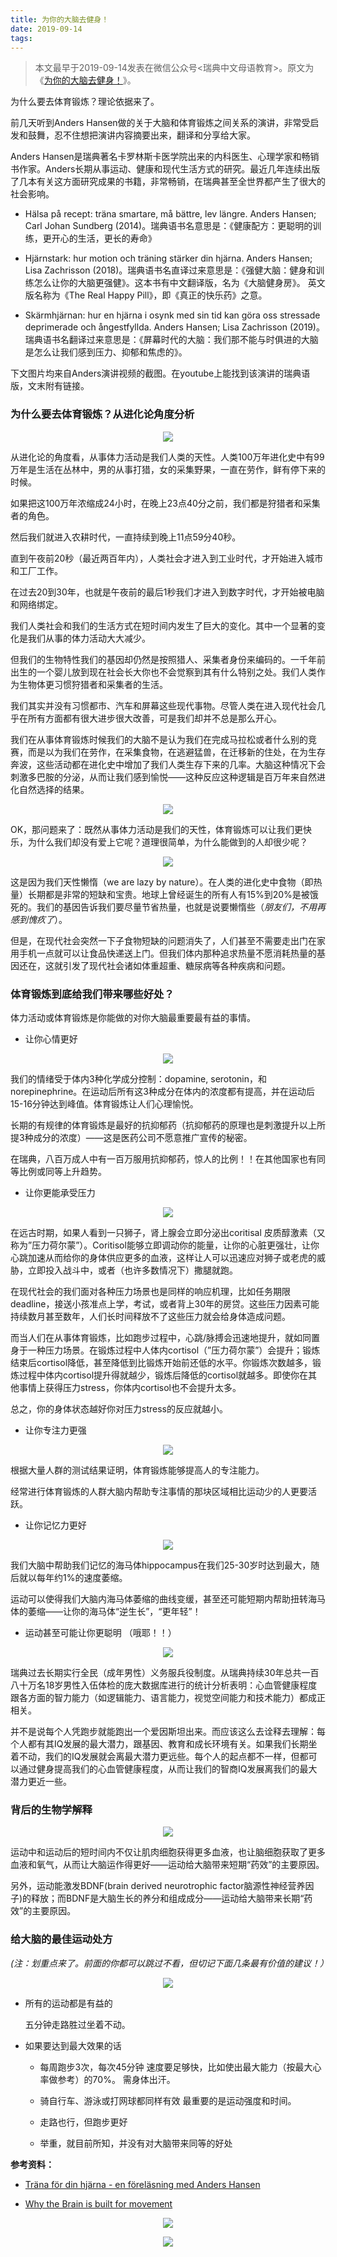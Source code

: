 ```yaml
---
title: 为你的大脑去健身！
date: 2019-09-14
tags:
---
```


> 本文最早于2019-09-14发表在微信公众号<瑞典中文母语教育>。原文为《[为你的大脑去健身！](https://mp.weixin.qq.com/s/LowO9Qx_rsmcmh9ywBL5mQ)》。

为什么要去体育锻炼？理论依据来了。

前几天听到Anders Hansen做的关于大脑和体育锻炼之间关系的演讲，非常受启发和鼓舞，忍不住想把演讲内容摘要出来，翻译和分享给大家。

Anders Hansen是瑞典著名卡罗林斯卡医学院出来的内科医生、心理学家和畅销书作家。Anders长期从事运动、健康和现代生活方式的研究。最近几年连续出版了几本有关这方面研究成果的书籍，非常畅销，在瑞典甚至全世界都产生了很大的社会影响。

* Hälsa på recept: träna smartare, må bättre, lev längre. Anders Hansen; Carl Johan Sundberg (2014)。瑞典语书名意思是：《健康配方：更聪明的训练，更开心的生活，更长的寿命》
    
* Hjärnstark: hur motion och träning stärker din hjärna. Anders Hansen; Lisa Zachrisson (2018)。瑞典语书名直译过来意思是：《强健大脑：健身和训练怎么让你的大脑更强健》。这本书有中文翻译版，名为《大脑健身房》。 英文版名称为《The Real Happy Pill》，即《真正的快乐药》之意。
    
* Skärmhjärnan: hur en hjärna i osynk med sin tid kan göra oss stressade deprimerade och ångestfyllda. Anders Hansen; Lisa Zachrisson (2019)。瑞典语书名翻译过来意思是：《屏幕时代的大脑：我们那不能与时俱进的大脑是怎么让我们感到压力、抑郁和焦虑的》。

下文图片均来自Anders演讲视频的截图。在youtube上能找到该演讲的瑞典语版，文末附有链接。

### 为什么要去体育锻炼？从进化论角度分析

<p align="center">
  <img src="/images/为你的大脑去健身！/进化论.AndersHansen.Evolve.2.jpg" >
</p>

从进化论的角度看，从事体力活动是我们人类的天性。人类100万年进化史中有99万年是生活在丛林中，男的从事打猎，女的采集野果，一直在劳作，鲜有停下来的时候。  

如果把这100万年浓缩成24小时，在晚上23点40分之前，我们都是狩猎者和采集者的角色。

然后我们就进入农耕时代，一直持续到晚上11点59分40秒。

直到午夜前20秒（最近两百年内），人类社会才进入到工业时代，才开始进入城市和工厂工作。

在过去20到30年，也就是午夜前的最后1秒我们才进入到数字时代，才开始被电脑和网络绑定。

我们人类社会和我们的生活方式在短时间内发生了巨大的变化。其中一个显著的变化是我们从事的体力活动大大减少。

但我们的生物特性我们的基因却仍然是按照猎人、采集者身份来编码的。一千年前出生的一个婴儿放到现在社会长大你也不会觉察到其有什么特别之处。我们人类作为生物体更习惯狩猎者和采集者的生活。

我们其实并没有习惯都市、汽车和屏幕这些现代事物。尽管人类在进入现代社会几乎在所有方面都有很大进步很大改善，可是我们却并不总是那么开心。

我们在从事体育锻炼时候我们的大脑不是认为我们在完成马拉松或者什么别的竞赛，而是以为我们在劳作，在采集食物，在逃避猛兽，在迁移新的住处，在为生存奔波，这些活动都在进化史中增加了我们人类生存下来的几率。大脑这种情况下会刺激多巴胺的分泌，从而让我们感到愉悦——这种反应这种逻辑是百万年来自然进化自然选择的结果。

<p align="center">
  <img src="/images/为你的大脑去健身！/进化论.AndersHanssen.FeelBetterFromEvolutionaryPerspective.11.v2.jpg" >
</p>

OK，那问题来了：既然从事体力活动是我们的天性，体育锻炼可以让我们更快乐，为什么我们却没有爱上它呢？道理很简单，为什么能做到的人却很少呢？  

<p align="center">
  <img src="/images/为你的大脑去健身！/进化论.AndersHanssen.whyWeDontLikeExercise.12.jpg" >
</p>

这是因为我们天性懒惰（we are lazy by nature）。在人类的进化史中食物（即热量）长期都是非常的短缺和宝贵。地球上曾经诞生的所有人有15%到20%是被饿死的。我们的基因告诉我们要尽量节省热量，也就是说要懒惰些（_朋友们，不用再感到愧疚了_）。

但是，在现代社会突然一下子食物短缺的问题消失了，人们甚至不需要走出门在家用手机一点就可以让食品快递送上门。但我们体内那种追求热量不愿消耗热量的基因还在，这就引发了现代社会诸如体重超重、糖尿病等各种疾病和问题。

### 体育锻炼到底给我们带来哪些好处？

体力活动或体育锻炼是你能做的对你大脑最重要最有益的事情。

* 让你心情更好
    
<p align="center">
  <img src="/images/为你的大脑去健身！/体育锻炼的好处.AndersHanssen.3IngredientsofMoods.jpg" >
</p>

我们的情绪受于体内3种化学成分控制：dopamine, serotonin，和norepinephrine。在运动后所有这3种成分在体内的浓度都有提高，并在运动后15-16分钟达到峰值。体育锻炼让人们心理愉悦。

长期的有规律的体育锻炼是最好的抗抑郁药（抗抑郁药的原理也是刺激提升以上所提3种成分的浓度）——这是医药公司不愿意推广宣传的秘密。  

在瑞典，八百万成人中有一百万服用抗抑郁药，惊人的比例！！在其他国家也有同等比例或同等上升趋势。

* 让你更能承受压力

<p align="center">
  <img src="/images/为你的大脑去健身！/体育锻炼的好处.AndersHanssen.HPA.v2.2.jpg" >
</p>

在远古时期，如果人看到一只狮子，肾上腺会立即分泌出coritisal 皮质醇激素（又称为”压力荷尔蒙”）。Coritisol能够立即调动你的能量，让你的心脏更强壮，让你心跳加速从而给你的身体供应更多的血液，这样让人可以迅速应对狮子或老虎的威胁，立即投入战斗中，或者（也许多数情况下）撒腿就跑。  

在现代社会的我们面对各种压力场景也是同样的响应机理，比如任务期限deadline，接送小孩准点上学，考试，或者背上30年的房贷。这些压力因素可能持续数月甚至数年，人们长时间释放不了这些压力就会给身体造成问题。

而当人们在从事体育锻炼，比如跑步过程中，心跳/脉搏会迅速地提升，就如同置身于一种压力场景。在锻炼过程中人体内cortisol（”压力荷尔蒙”）会提升；锻炼结束后cortisol降低，甚至降低到比锻炼开始前还低的水平。你锻炼次数越多，锻炼过程中体内cortisol提升得就越少，锻炼后降低的cortisol就越多。即使你在其他事情上获得压力stress，你体内cortisol也不会提升太多。

总之，你的身体状态越好你对压力stress的反应就越小。

* 让你专注力更强

<p align="center">
  <img src="/images/为你的大脑去健身！/体育锻炼的好处.AndersHansen.Attention.v2.jpg" >
</p>

根据大量人群的测试结果证明，体育锻炼能够提高人的专注能力。

经常进行体育锻炼的人群大脑内帮助专注事情的那块区域相比运动少的人更要活跃。

* 让你记忆力更好
    
<p align="center">
  <img src="/images/为你的大脑去健身！/体育锻炼的好处.AndersHanssen.OurMemoryShrinks.2.1.jpg" >
</p>

我们大脑中帮助我们记忆的海马体hippocampus在我们25-30岁时达到最大，随后就以每年约1%的速度萎缩。  

运动可以使得我们大脑内海马体萎缩的曲线变缓，甚至还可能短期内帮助扭转海马体的萎缩——让你的海马体“逆生长”，“更年轻”！

* 运动甚至可能让你更聪明
（哦耶！！）

<p align="center">
  <img src="/images/为你的大脑去健身！/体育锻炼的好处.GetReadyToWork.AndersHanssen.4.exerciseMakeUsSmarter.v2.jpg" >
</p>


瑞典过去长期实行全民（成年男性）义务服兵役制度。从瑞典持续30年总共一百八十万名18岁男性入伍体检的庞大数据库进行的统计分析表明：心血管健康程度跟各方面的智力能力（如逻辑能力、语言能力，视觉空间能力和技术能力）都成正相关。

并不是说每个人凭跑步就能跑出一个爱因斯坦出来。而应该这么去诠释去理解：每个人都有其IQ发展的最大潜力，跟基因、教育和成长环境有关。如果我们长期坐着不动，我们的IQ发展就会离最大潜力更远些。每个人的起点都不一样，但都可以通过健身提高我们的心血管健康程度，从而让我们的智商IQ发展离我们的最大潜力更近一些。

### 背后的生物学解释

<p align="center">
  <img src="/images/为你的大脑去健身！/背后的生物学解释.AndersHansen.20MoreBlood.BDNF.jpg" >
</p>

运动中和运动后的短时间内不仅让肌肉细胞获得更多血液，也让脑细胞获取了更多血液和氧气，从而让大脑运作得更好——运动给大脑带来短期“药效”的主要原因。  

另外，运动能激发BDNF(brain derived neurotrophic factor脑源性神经营养因子)的释放；而BDNF是大脑生长的养分和组成成分——运动给大脑带来长期“药效”的主要原因。

### 给大脑的最佳运动处方

_(注：划重点来了。前面的你都可以跳过不看，但切记下面几条最有价值的建议！）_

<p align="center">
  <img src="/images/为你的大脑去健身！/运动处方.AndersHanssen.16.TheBrainDose.jpg" >
</p>

* 所有的运动都是有益的
    
	五分钟走路胜过坐着不动。
    
* 如果要达到最大效果的话
	* 每周跑步3次，每次45分钟
	速度要足够快，比如使出最大能力（按最大心率做参考）的70%。
	需身体出汗。
    
	* 骑自行车、游泳或打网球都同样有效
	最重要的是运动强度和时间。
    
	* 走路也行，但跑步更好
	* 举重，就目前所知，并没有对大脑带来同等的好处

**参考资料：**

* [Träna för din hjärna - en föreläsning med Anders Hansen](https://youtu.be/odecp5rorGs)
    
* [Why the Brain is built for movement](https://youtu.be/a9p3Z7L0f0U)

<p align="center">
  <img src="/images/我的瓦萨越野滑雪赛2019/瑞典中文母语.webp">
</p>

<p align="center">
  <img src="/images/我的瓦萨越野滑雪赛2019/瑞典中文母语二维码.webp">
</p>
